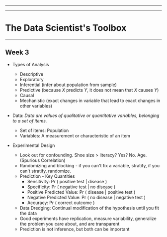 
--------------------------------------------------------------------------------
--------------------------------------------------------------------------------

# __The Data Scientist's Toolbox__

--------------------------------------------------------------------------------

## Week 3

* Types of Analysis
  * Descriptive
  * Exploratory
  * Inferential (infer about population from sample)
  * Predictive (because *X* predicts *Y*, it does not mean that *X* causes *Y*)
  * Causal
  * Mechanistic (exact changes in variable that lead to exact changes in other variables)

* Data: *Data are values of qualitative or quantitative variables, belonging to a set of items.*
  * Set of items: Population
  * Variables: A measurement or characteristic of an item

* Experimental Design
  * Look out for confounding. Shoe size > literacy? Yes? No. Age. (Spurious Correlation)
  * Randomizing and blocking - if you can't fix a variable, stratify, if you can't stratify, randomize.
  * Prediction - Key Quantities
    * Sensitivity: Pr ( positive test | disease )
    * Specificity: Pr ( negative test | no disease )
    * Positive Predicted Value: Pr ( disease | positive test )
    * Negative Predicted Value: Pr ( no disease | negative test )
    * Accuracy: Pr ( correct outcome )
  * Data Dredging: Continual modification of the hypothesis until you fit the data
  * Good experiments have replication, measure variability, generalize the problem you care about, and are transparent
  * Prediction is not inference, but both can be important  
